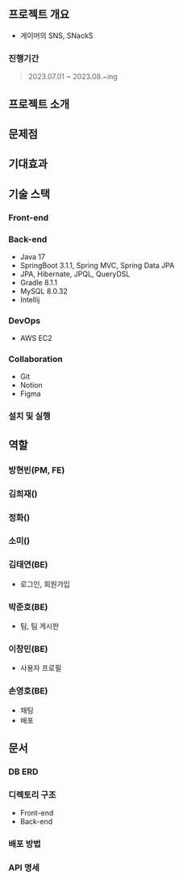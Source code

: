 프로젝트 개요
---
- 게이머의 SNS, SNackS

### 진행기간
> 2023.07.01 ~ 2023.08.~ing

프로젝트 소개
---

문제점
---

기대효과
---

기술 스택
---
### Front-end



### Back-end
- Java 17
- SpringBoot 3.1.1, Spring MVC, Spring Data JPA
- JPA, Hibernate, JPQL, QueryDSL
- Gradle 8.1.1
- MySQL 8.0.32
- Intellij

### DevOps
- AWS EC2

### Collaboration
- Git
- Notion
- Figma

### 설치 및 실행

역할
---
### 방현빈(PM, FE)

### 김희재()

### 정화()

### 소미()

### 김태연(BE)
- 로그인, 회원가입

### 박준호(BE)
- 팀, 팀 게시판

### 이창민(BE)
- 사용자 프로필

### 손영호(BE)
- 채팅
- 배포

## 문서
### DB ERD

### 디렉토리 구조
- Front-end
- Back-end

### 배포 방법

### API 명세